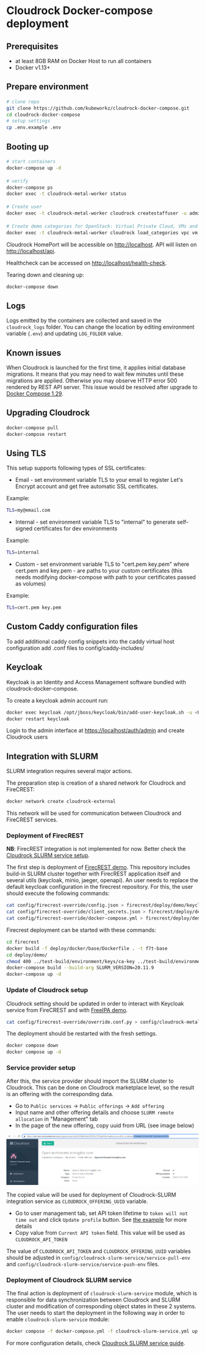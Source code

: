 # Cloudrock Docker-compose deployment

## Prerequisites

- at least 8GB RAM on Docker Host to run all containers
- Docker v1.13+

## Prepare environment

```bash
# clone repo
git clone https://github.com/kubeworkz/cloudrock-docker-compose.git
cd cloudrock-docker-compose
# setup settings
cp .env.example .env
```

## Booting up

```bash
# start containers
docker-compose up -d

# verify
docker-compose ps
docker exec -t cloudrock-metal-worker status

# Create user
docker exec -t cloudrock-metal-worker cloudrock createstaffuser -u admin -p password -e admin@example.com

# Create demo categories for OpenStack: Virtual Private Cloud, VMs and Storage
docker exec -t cloudrock-metal-worker cloudrock load_categories vpc vm storage
```

Cloudrock HomePort will be accessible on [http://localhost](http://localhost).
API will listen on [http://localhost/api](http://localhost/api).

Healthcheck can be accessed on [http://localhost/health-check](http://localhost/health-check).

Tearing down and cleaning up:

```bash
docker-compose down
```

## Logs

Logs emitted by the containers are collected and saved in the `cloudrock_logs` folder. You can change the location by
editing environment variable (`.env`) and updating `LOG_FOLDER` value.

## Known issues

When Cloudrock is launched for the first time, it applies initial database migrations.
It means that you may need to wait few minutes until these migrations are applied.
Otherwise you may observe HTTP error 500 rendered by REST API server.
This issue would be resolved after upgrade to [Docker Compose 1.29](https://docs.docker.com/compose/release-notes/#1290).

## Upgrading Cloudrock

```bash
docker-compose pull
docker-compose restart
```

## Using TLS

This setup supports following types of SSL certificates:

- Email - set environment variable TLS to your email to register Let's Encrypt account and get free automatic SSL certificates.

Example:

```bash
TLS=my@email.com
```

- Internal - set environment variable TLS to "internal" to generate self-signed certificates for dev environments

Example:

```bash
TLS=internal
```

- Custom - set environment variable TLS to "cert.pem key.pem" where cert.pem and key.pem - are paths to your custom certificates (this needs modifying docker-compose with path to your certificates passed as volumes)

Example:

```bash
TLS=cert.pem key.pem
```

## Custom Caddy configuration files

To add additional caddy config snippets into the caddy virtual host configuration add .conf files to config/caddy-includes/

## Keycloak

Keycloak is an Identity and Access Management software bundled with cloudrock-docker-compose.

To create a keycloak admin account run:

```bash
docker exec keycloak /opt/jboss/keycloak/bin/add-user-keycloak.sh -u <USERNAME> -p <PASSWORD>
docker restart keycloak
```

Login to the admin interface at [https://localhost/auth/admin](https://localhost/auth/admin) and create Cloudrock users

## Integration with SLURM

SLURM integration requires several major actions.

The preparation step is creation of a shared network for Cloudrock and FireCREST:

```bash
docker network create cloudrock-external
```

This network will be used for communication between Cloudrock and FireCREST services.

### Deployment of FirecREST

**NB**: FirecREST integration is not implemented for now. Better check the [Cloudrock SLURM service setup](#service-provider-setup).

The first step is deployment of [FirecREST demo](https://github.com/eth-cscs/firecrest). This repository includes build-in SLURM cluster together with FirecREST application itself and several utils (keycloak, minio, jaeger, openapi). An user needs to replace the default keycloak configuration in the firecrest repository. For this, the user should execute the following commands:

```bash
cat config/firecrest-override/config.json > firecrest/deploy/demo/keycloak/config.json
cat config/firecrest-override/client_secrets.json > firecrest/deploy/demo/demo_client/client_secrets.json
cat config/firecrest-override/docker-compose.yml > firecrest/deploy/demo/docker-compose.yml
```

Firecrest deployment can be started with these commands:

```bash
cd firecrest
docker build -f deploy/docker/base/Dockerfile . -t f7t-base
cd deploy/demo/
chmod 400 ../test-build/environment/keys/ca-key ../test-build/environment/keys/user-key
docker-compose build --build-arg SLURM_VERSION=20.11.9
docker-compose up -d
```

### Update of Cloudrock setup

Cloudrock setting should be updated in order to interact with Keycloak service from FireCREST and with [FreeIPA demo](https://www.freeipa.org/page/Demo).

```bash
cat config/firecrest-override/override.conf.py > config/cloudrock-metal/override.conf.py
```

The deployment should be restarted with the fresh settings.

```bash
docker compose down
docker compose up -d
```

### Service provider setup

After this, the service provider should import the SLURM cluster to Cloudrock. This can be done on Cloudrock marketplace level, so the result is an offering with the corresponding data.

- Go to `Public services` -> `Public offerings` -> `Add offering`
- Input name and other offering details and choose `SLURM remote allocation` in "Management" tab
- In the page of the new offering, copy uuid from URL (see image below)

![offering-uuid](img/offering-uuid.png)

The copied value will be used for deployment of Cloudrock-SLURM integration service as `CLOUDROCK_OFFERING_UUID` variable.

- Go to user management tab, set API token lifetime to `token will not time out` and click `Update profile` button. See [the example](https://docs.cloudrock.com/integrator-guide/APIs/authentication/#authentication-token-management) for more details
- Copy value from `Current API token` field. This value will be used as `CLOUDROCK_API_TOKEN`

The value of `CLOUDROCK_API_TOKEN` and `CLOUDROCK_OFFERING_UUID` variables should be adjusted in `config/cloudrock-slurm-service/service-pull-env` and `config/cloudrock-slurm-service/service-push-env` files.

### Deployment of Cloudrock SLURM service

The final action is deployment of `cloudrock-slurm-service` module, which is responsible for data synchronization between Cloudrock and SLURM cluster and modification of corresponding object states in these 2 systems. The user needs to start the deployment in the following way in order to enable `cloudrock-slurm-service` module:

```bash
docker compose -f docker-compose.yml -f cloudrock-slurm-service.yml up -d
```

For more configuration details, check [Cloudrock SLURM service guide](https://code.cloudrock.ca/cloudrock/cloudrock-slurm-service/-/blob/main/README.md).
